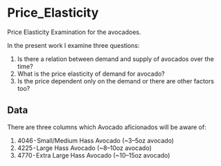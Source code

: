 # Price_Elasticity
Price Elasticity Examination for the avocadoes.

In the present work I examine three questions:

1. Is there a relation between demand and supply of avocados over the time?
2. What is the price elasticity of demand for avocado?
3. Is the price dependent only on the demand or there are other factors too?


## Data
There are three columns which Avocado aficionados will be aware of:
1. 4046 - Small/Medium Hass Avocado (~3–5oz avocado)
2. 4225 - Large Hass Avocado (~8–10oz avocado) 
3. 4770 - Extra Large Hass Avocado (~10–15oz avocado)




